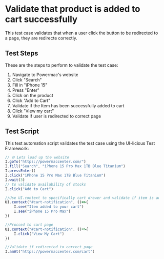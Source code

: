 # Validate that product is added to cart successfully

This test case validates that when a user click the button to be redirected to a page, they are redirecte correctly.

## Test Steps

These are the steps to perform to validate the test case:

1. Navigate to Powermac's website
2. Click "Search"
3. Fill in "iPhone 15"
4. Press "Enter"
5. Click on the product
6. Click "Add to Cart"
7. Validate if the Item has been successfully added to cart
8. Click "View my cart"
9. Validate if user is redirected to correct page

## Test Script

This test automation script validates the test case using the UI-licious Test Framework:
```javascript
// 🌐 Lets load up the website
I.goTo("https://powermaccenter.com/")
I.fill("Search", "iPhone 15 Pro Max 1TB Blue Titanium")
I.pressEnter()
I.click("iPhone 15 Pro Max 1TB Blue Titanium")
I.wait(3)
// to validate availability of stocks
I.click("Add to Cart")

//Use UI.context to specifically cart drawer and validate if item is added
UI.context("#cart-notification", ()=>{
	I.see("Item added to your cart")
	I.see("iPhone 15 Pro Max")
})

//Procced to cart page
UI.context("#cart-notification", ()=>{
	I.click("View My Cart")
})

//Validate if redirected to correct page
I.amAt("https://powermaccenter.com/cart")
```
